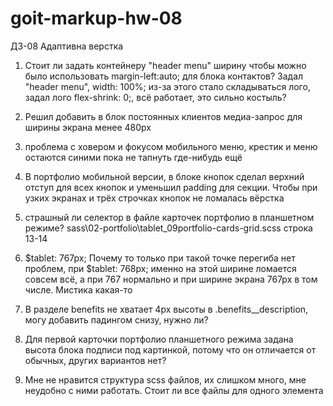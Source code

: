 # goit-markup-hw-08

ДЗ-08 Адаптивна верстка

1.  Стоит ли задать контейнеру "header menu" ширину чтобы можно было использовать margin-left:auto; для блока контактов? Задал "header menu", width: 100%; из-за этого стало складываться лого, задал лого flex-shrink: 0;, всё работает, это сильно костыль?

2.  Решил добавить в блок постоянных клиентов медиа-запрос для ширины экрана менее 480рх

3.  проблема с ховером и фокусом мобильного меню, крестик и меню остаются синими пока не тапнуть где-нибудь ещё

4.  В портфолио мобильной версии, в блоке кнопок сделал верхний отступ для всех кнопок и уменьшил padding для секции. Чтобы при узких экранах и трёх строчках кнопок не ломалась вёрстка

5.  страшный ли селектор в файле карточек портфолио в планшетном режиме? sass\02-portfolio\tablet_09portfolio-cards-grid.scss строка 13-14

6.  $tablet: 767px; Почему то только при такой точке перегиба нет проблем, при $tablet: 768px; именно на этой ширине ломается совсем всё, а при 767 нормально и при ширине экрана 767рх в том числе. Мистика какая-то

7.  В разделе benefits не хватает 4рх высоты в .benefits\_\_description, могу добавить падингом снизу, нужно ли?

8.  Для первой карточки портфолио планшетного режима задана высота блока подписи под картинкой, потому что он отличается от обычных, других вариантов нет?

9.  Мне не нравится структура scss файлов, их слишком много, мне неудобно с ними работать. Стоит ли все файлы для одного элемента
